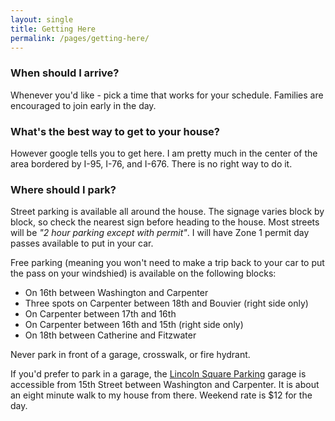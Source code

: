 ```yaml
---
layout: single
title: Getting Here
permalink: /pages/getting-here/
---
```


### When should I arrive?
Whenever you'd like - pick a time that works for your schedule. Families are encouraged to join early in the day. 

### What's the best way to get to your house?
However google tells you to get here. I am pretty much in the center of the area bordered by I-95, I-76, and I-676. There is no right way to do it. 

### Where should I park?
Street parking is available all around the house. The signage varies block by block, so check the nearest sign before heading to the house. Most streets will be *"2 hour parking except with permit"*. I will have Zone 1 permit day passes available to put in your car. 

Free parking (meaning you won't need to make a trip back to your car to put the pass on your windshied) is available on the following blocks:
- On 16th between Washington and Carpenter
- Three spots on Carpenter between 18th and Bouvier (right side only)
- On Carpenter between 17th and 16th
- On Carpenter between 16th and 15th (right side only)
- On 18th between Catherine and Fitzwater

Never park in front of a garage, crosswalk, or fire hydrant. 

If you'd prefer to park in a garage, the [Lincoln Square Parking](https://goo.gl/maps/FptYUGYSjrYTDUPo7) garage is accessible from 15th Street between Washington and Carpenter. It is about an eight minute walk to my house from there. Weekend rate is $12 for the day.

